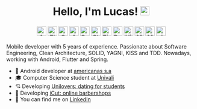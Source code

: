 <h1 align="center">
    Hello, I'm Lucas! <img alt="emoji" src="https://media.giphy.com/media/hvRJCLFzcasrR4ia7z/giphy.gif" width="24px" height="24px">
</h1>
<h3 align="center">
    <img alt="Android" src="https://img.shields.io/badge/-Android-4CAF50?style=flat-square" height="25px"/>
    <img alt="Flutter" src="https://img.shields.io/badge/-Flutter-02569B?style=flat-square" height="25px"/>
    <img alt="Spring" src="https://img.shields.io/badge/-Spring-56c93f?style=flat-square" height="25px"/>
    <img alt="AWS" src="https://img.shields.io/badge/-AWS-FF9800?style=flat-square" height="25px"/>
    <img alt="SendGrid" src="https://img.shields.io/badge/-SendGrid-03A9F4?style=flat-square" height="25px"/>
    <img alt="Stripe" src="https://img.shields.io/badge/-Stripe-4CAF50?style=flat-square" height="25px"/>
    <img alt="Firebase" src="https://img.shields.io/badge/-Firebase-FF9800?style=flat-square" height="25px"/>
    <img alt="Postgres" src="https://img.shields.io/badge/-Postgres-607D8B?style=flat-square" height="25px"/>
    <img alt="Hibernate" src="https://img.shields.io/badge/-Hibernate-607D8B?style=flat-square" height="25px"/>
    <img alt="Mockito" src="https://img.shields.io/badge/-Mockito-4CAF50?style=flat-square" height="25px"/>
    <img alt="Mockk" src="https://img.shields.io/badge/-Mockk-8BC34A?style=flat-square" height="25px"/>
    <img alt="JUnit" src="https://img.shields.io/badge/-JUnit-009688?style=flat-square" height="25px"/>
</h3>

Mobile developer with 5 years of experience. Passionate about Software Engineering, Clean Architecture, SOLID, YAGNI, KISS and TDD. Nowadays, working with Android, Flutter and Spring.

- 💼 Android developer at [americanas s.a](https://www.americanas.com.br/)
- 🎓 Computer Science student at [Univali](https://international.univali.br)
- 💘 Developing [Unilovers: dating for students](https://play.google.com/store/apps/details?id=app.unilovers)
- 🚀 Developing [iCut: online barbershops](https://play.google.com/store/apps/details?id=app.icut.customer)
- 💬 You can find me on [LinkedIn](https://www.linkedin.com/in/lucasdanbatista/?locale=en_US)
